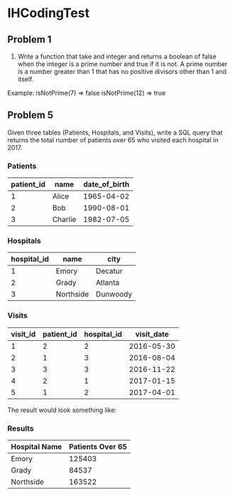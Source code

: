 # IHCodingTest

## Problem 1
1) Write a function that take and integer and returns a boolean of false when the integer is a prime number and true if it is not.  A prime number is a number greater than 1 that has no positive divisors other than 1 and itself.

Example:
isNotPrime(7) => false
isNotPrime(12) => true


## Problem 5

Given three tables (Patients, Hospitals, and Visits), write a SQL query that returns the total number of patients over 65 who visited each hospital in 2017.

### Patients

| patient_id | name  | date_of_birth |
| ------------ | ------- | --------------- |
| 1            | Alice   | 1965-04-02      |
| 2            | Bob     | 1990-08-01      |
| 3            | Charlie | 1982-07-05      |

### Hospitals

| hospital_id | name    | city   |
| ------------- | --------- | -------- |
| 1             | Emory     | Decatur  |
| 2             | Grady     | Atlanta  |
| 3             | Northside | Dunwoody |

### Visits

| visit_id | patient_id | hospital_id | visit_date |
| ---------- | ------------ | ------------- | ------------ |
| 1          | 2            | 2             | 2016-05-30   |
| 2          | 1            | 3             | 2016-08-04   |
| 3          | 3            | 3             | 2016-11-22   |
| 4          | 2            | 1             | 2017-01-15   |
| 5          | 1            | 2             | 2017-04-01   |

The result would look something like:

### Results

| Hospital Name | Patients Over 65 |
| ------------- | ---------------- |
| Emory         | 125403           |
| Grady         | 84537            |
| Northside     | 163522           |
